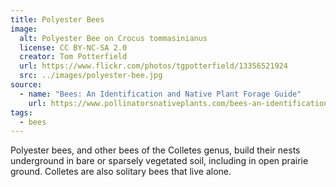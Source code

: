 ```yaml
---
title: Polyester Bees
image:
  alt: Polyester Bee on Crocus tommasinianus
  license: CC BY-NC-SA 2.0
  creator: Tom Potterfield
  url: https://www.flickr.com/photos/tgpotterfield/13356521924
  src: ../images/polyester-bee.jpg
source:
  - name: "Bees: An Identification and Native Plant Forage Guide"
    url: https://www.pollinatorsnativeplants.com/bees-an-identification-and-native-plant-forage-guide.html
tags:
  - bees
---
```



Polyester bees, and other bees of the Colletes genus, build their nests underground in bare or sparsely vegetated soil, including in open prairie ground. Colletes are also solitary bees that live alone.